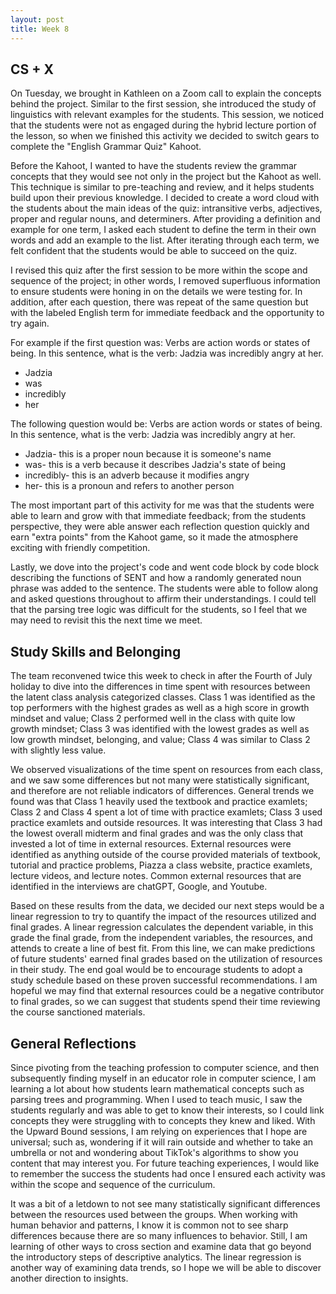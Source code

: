 ```yaml
---
layout: post
title: Week 8
---
```


## CS + X
On Tuesday, we brought in Kathleen on a Zoom call to explain the concepts behind the project. Similar to the first session, she introduced the study of linguistics with
relevant examples for the students. This session, we noticed that the students were not as engaged during the hybrid lecture portion of the lesson, so when we finished this
activity we decided to switch gears to complete the "English Grammar Quiz" Kahoot. 

Before the Kahoot, I wanted to have the students review the grammar concepts that they would
see not only in the project but the Kahoot as well. This technique is similar to pre-teaching and review, and it helps students build upon their previous knowledge. I decided
to create a word cloud with the students about the main ideas of the quiz: intransitive verbs, adjectives, proper and regular nouns, and determiners. After providing a definition and
example for one term, I asked each student to define the term in their own words and add an example to the list. After iterating through each term, we felt confident that the 
students would be able to succeed on the quiz. 

I revised this quiz after the first session to be more within the scope and sequence of the project; in other words, I removed superfluous information to ensure students were
honing in on the details we were testing for. In addition, after each question, there was repeat of the same question but with the labeled English term for immediate feedback
and the opportunity to try again.

For example if the first question was: Verbs are action words or states of being. In this sentence, what is the verb: Jadzia was incredibly angry at her.
* Jadzia
* was
* incredibly
* her

The following question would be: Verbs are action words or states of being. In this sentence, what is the verb: Jadzia was incredibly angry at her.
* Jadzia- this is a proper noun because it is someone's name
* was- this is a verb because it describes Jadzia's state of being
* incredibly- this is an adverb because it modifies angry
* her- this is a pronoun and refers to another person

The most important part of this activity for me was that the students were able to learn and grow with that immediate feedback; from the students perspective, they were able
answer each reflection question quickly and earn "extra points" from the Kahoot game, so it made the atmosphere exciting with friendly competition.

Lastly, we dove into the project's code and went code block by code block describing the functions of SENT and how a randomly generated noun phrase was added to the sentence.
The students were able to follow along and asked questions throughout to affirm their understandings. I could tell that the parsing tree logic was difficult for the students,
so I feel that we may need to revisit this the next time we meet.

## Study Skills and Belonging
The team reconvened twice this week to check in after the Fourth of July holiday to dive into the differences in time spent with resources between the latent class analysis
categorized classes. Class 1 was identified as the top performers with the highest grades as well as a high score in growth mindset and value; Class 2 performed well in the class
with quite low growth mindset; Class 3 was identified with the lowest grades as well as low growth mindset, belonging, and value; Class 4 was similar to Class 2 with slightly less
value. 

We observed visualizations of the time spent on resources from each class, and we saw some differences but not many were statistically significant, and therefore are not
reliable indicators of differences. General trends we found was that Class 1 heavily used the textbook and practice examlets; Class 2 and Class 4 spent a lot of time with practice examlets;
Class 3 used practice examlets and outside resources. It was interesting that Class 3 had the lowest overall midterm and final grades and was the only class that invested a lot
of time in external resources. External resources were identified as anything outside of the course provided materials of textbook, tutorial and practice problems, Piazza a class
website, practice examlets, lecture videos, and lecture notes. Common external resources that are identified in the interviews are chatGPT, Google, and Youtube.

Based on these results from the data, we decided our next steps would be a linear regression to try to quantify the impact of the resources utilized and final grades.
A linear regression calculates the dependent variable, in this grade the final grade, from the independent variables, the resources, and attends to create a line of 
best fit. From this line, we can make predictions of future students' earned final grades based on the utilization of resources in their study. The end goal would be to
encourage students to adopt a study schedule based on these proven successful recommendations. I am hopeful we may find that external resources could be a negative
contributor to final grades, so we can suggest that students spend their time reviewing the course sanctioned materials.

## General Reflections
Since pivoting from the teaching profession to computer science, and then subsequently finding myself in an educator role in computer science, I am learning a lot about how
students learn mathematical concepts such as parsing trees and programming. When I used to teach music, I saw the students regularly and was able to get to know their interests,
so I could link concepts they were struggling with to concepts they knew and liked. With the Upward Bound sessions, I am relying on experiences that I hope are universal;
such as, wondering if it will rain outside and whether to take an umbrella or not and wondering about TikTok's algorithms to show you content that may interest you. For future
teaching experiences, I would like to remember the success the students had once I ensured each activity was within the scope and sequence of the curriculum.

It was a bit of a letdown to not see many statistically significant differences between the resources used between the groups. When working with human behavior and patterns,
I know it is common not to see sharp differences because there are so many influences to behavior. Still, I am learning of other ways to cross section and examine data that 
go beyond the introductory steps of descriptive analytics. The linear regression is another way of examining data trends, so I hope we will be able to discover another
direction to insights.
